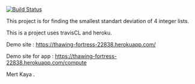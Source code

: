 [![Build Status](https://travis-ci.org/mertkaya13/Smallest-Standart-Deviation-Finder.svg?branch=master)](https://travis-ci.org/mertkaya13/Smallest-Standart-Deviation-Finder)

This project is for finding the smallest standart deviation of 4 integer lists.

This is a project uses travisCL and heroku.



Demo site : https://thawing-fortress-22838.herokuapp.com/

Demo site for app : https://thawing-fortress-22838.herokuapp.com/compute

Mert Kaya
.
